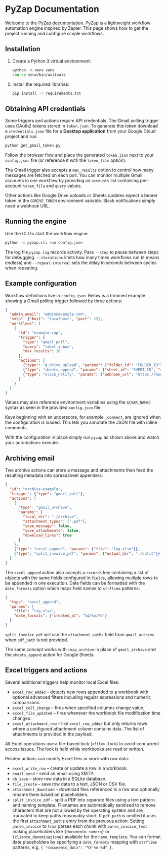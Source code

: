 # PyZap Documentation

Welcome to the PyZap documentation. PyZap is a lightweight workflow automation engine inspired by Zapier. This page shows how to get the project running and configure simple workflows.

## Installation

1. Create a Python 3 virtual environment:
   ```bash
   python -m venv venv
   source venv/bin/activate
   ```
2. Install the required libraries:
   ```bash
   pip install -r requirements.txt
   ```

## Obtaining API credentials

Some triggers and actions require API credentials. The Gmail polling trigger uses OAuth2 tokens stored in `token.json`. To generate this token download a `credentials.json` file for a **Desktop application** from your Google Cloud project and run:

```bash
python get_gmail_token.py
```

Follow the browser flow and place the generated `token.json` next to your `config.json` file (or reference it with the `token_file` option).

The Gmail trigger also accepts a `max_results` option to control how many
messages are fetched on each poll.
You can monitor multiple Gmail accounts in one workflow by providing an
`accounts` list containing per-account `token_file` and `query` values.

Other actions like Google Drive uploads or Sheets updates expect a bearer token in the `GDRIVE_TOKEN` environment variable. Slack notifications simply need a webhook URL.

## Running the engine

Use the CLI to start the workflow engine:

```bash
python -m pyzap.cli run config.json
```

The log file `pyzap.log` records activity. Pass `--step` to pause between steps for debugging.
`--iterations` limits how many times workflows run (`0` means endless) and
`--repeat-interval` sets the delay in seconds between cycles when repeating.

## Example configuration

Workflow definitions live in `config.json`. Below is a trimmed example showing a Gmail polling trigger followed by three actions:

```json
{
  "admin_email": "admin@example.com",
  "smtp": {"host": "localhost", "port": 25},
  "workflows": [
    {
      "id": "example-zap",
      "trigger": {
        "type": "gmail_poll",
        "query": "label:inbox",
        "max_results": 10
      },
      "actions": [
        {"type": "g_drive_upload", "params": {"folder_id": "FOLDER_ID"}},
        {"type": "sheets_append", "params": {"sheet_id": "SHEET_ID", "range": "Sheet1!A:B"}},
        {"type": "slack_notify", "params": {"webhook_url": "https://hooks.slack.com/..."}}
      ]
    }
  ]
}
```

Values may also reference environment variables using the `${VAR_NAME}` syntax as seen in the provided `config.json` file.

Keys beginning with an underscore, for example `_comment`, are ignored when the
configuration is loaded. This lets you annotate the JSON file with inline
comments.

With the configuration in place simply run `pyzap` as shown above and watch your automations execute.

## Archiving email

Two archive actions can store a message and attachments then feed the resulting
metadata into spreadsheet appenders:

```json
{
  "id": "archive-example",
  "trigger": {"type": "gmail_poll"},
  "actions": [
    {
      "type": "gmail_archive",
      "params": {
        "local_dir": "./archive",
        "attachment_types": [".pdf"],
        "save_message": false,
        "save_attachments": false,
        "download_links": true
      }
    },
    {"type": "excel_append", "params": {"file": "log.xlsm"}},
    {"type": "split_invoice_pdf", "params": {"output_dir": "./split"}}
  ]
}
```

The `excel_append` action also accepts a `records` key containing a list of
objects with the same fields configured in `fields`, allowing multiple rows to
be appended in one execution. Date fields can be formatted with the
`date_formats` option which maps field names to `strftime` patterns:

```json
{
  "type": "excel_append",
  "params": {
    "file": "log.xlsx",
    "date_formats": {"created_at": "%d/%m/%Y"}
  }
}
```

`split_invoice_pdf` will use the `attachment_paths` field from `gmail_archive` when
`pdf_path` is not provided.

The same concept works with `imap_archive` in place of `gmail_archive` and the
`sheets_append` action for Google Sheets.

## Excel triggers and actions

Several additional triggers help monitor local Excel files:

* `excel_row_added` &ndash; detects new rows appended to a workbook with optional
  advanced filters including regular expressions and numeric comparisons.
* `excel_cell_change` &ndash; fires when specified columns change value.
* `excel_file_updated` &ndash; fires whenever the workbook file modification time
  changes.
* `excel_attachment_row` &ndash; like `excel_row_added` but only returns rows
  where a configured attachment column contains data. The list of attachments is
  provided in the payload.

All Excel operations use a file-based lock (`<file>.lock`) to avoid
concurrent access issues. The lock is held while workbooks are read or
written.

Related actions can modify Excel files or work with row data:


* `excel_write_row` &ndash; create or update a row in a workbook.
* `email_send` &ndash; send an email using SMTP.
* `db_save` &ndash; store row data in a SQLite database.
* `file_create` &ndash; save row data to a text, JSON or CSV file.
* `attachment_download` &ndash; download files referenced in a row and optionally
  rename them based on placeholders.
* `split_invoice_pdf` &ndash; split a PDF into separate files using a text pattern and
  naming template. Filenames are automatically sanitised to remove characters
  that are not allowed by the operating system and are truncated to keep paths
  reasonably short. If `pdf_path` is omitted it uses the first
  `attachment_paths` entry from the previous action. Setting `parse_invoice` to
  `true` parses each chunk with `parse_invoice_text` making placeholders like
  `{documento_numero}` or `{cliente_denominazione}` available for the
  `name_template`.  You can format date placeholders by specifying a
  `date_formats` mapping with `strftime` patterns, e.g. `{ "documento_data": "%Y-%m-%d" }`.
